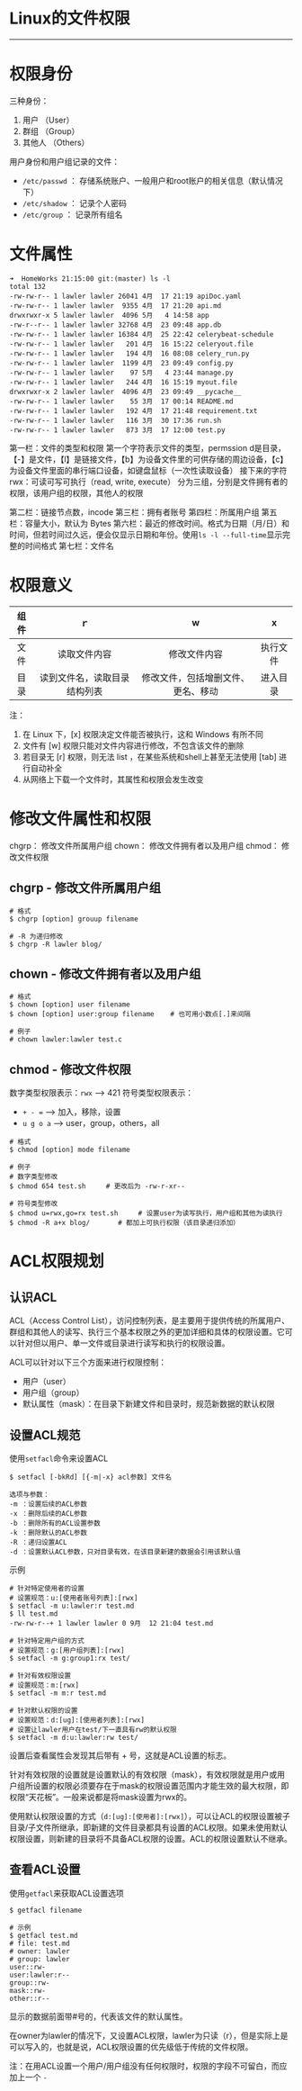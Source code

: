 # Linux的文件权限

___

# 权限身份

三种身份：
1. 用户 （User）
2. 群组 （Group）
3. 其他人 （Others）

用户身份和用户组记录的文件：

+ `/etc/passwd` ： 存储系统账户、一般用户和root账户的相关信息（默认情况下）
+ `/etc/shadow` ： 记录个人密码
+ `/etc/group` ： 记录所有组名

# 文件属性
```shell
➜  HomeWorks 21:15:00 git:(master) ls -l
total 132
-rw-rw-r-- 1 lawler lawler 26041 4月  17 21:19 apiDoc.yaml
-rw-rw-r-- 1 lawler lawler  9355 4月  17 21:20 api.md
drwxrwxr-x 5 lawler lawler  4096 5月   4 14:58 app
-rw-r--r-- 1 lawler lawler 32768 4月  23 09:48 app.db
-rw-rw-r-- 1 lawler lawler 16384 4月  25 22:42 celerybeat-schedule
-rw-rw-r-- 1 lawler lawler   201 4月  16 15:22 celeryout.file
-rw-rw-r-- 1 lawler lawler   194 4月  16 08:08 celery_run.py
-rw-rw-r-- 1 lawler lawler  1199 4月  23 09:49 config.py
-rw-rw-r-- 1 lawler lawler    97 5月   4 23:44 manage.py
-rw-rw-r-- 1 lawler lawler   244 4月  16 15:19 myout.file
drwxrwxr-x 2 lawler lawler  4096 4月  23 09:49 __pycache__
-rw-rw-r-- 1 lawler lawler    55 3月  17 00:14 README.md
-rw-rw-r-- 1 lawler lawler   192 4月  17 21:48 requirement.txt
-rw-rw-r-- 1 lawler lawler   116 3月  30 17:36 run.sh
-rw-rw-r-- 1 lawler lawler   873 3月  17 12:00 test.py
```
第一栏：文件的类型和权限
第一个字符表示文件的类型，permssion
d是目录，【-】是文件，【l】是链接文件，【b】为设备文件里的可供存储的周边设备，【c】为设备文件里面的串行端口设备，如键盘鼠标（一次性读取设备）
接下来的字符
rwx：可读可写可执行（read, write, execute）
分为三组，分别是文件拥有者的权限，该用户组的权限，其他人的权限

第二栏：链接节点数，incode
第三栏：拥有者账号
第四栏：所属用户组
第五栏：容量大小，默认为 Bytes
第六栏：最近的修改时间。格式为日期（月/日）和时间，但若时间过久远，便会仅显示日期和年份。使用`ls -l --full-time`显示完整的时间格式
第七栏：文件名

# 权限意义
| 组件 | ｒ | w | x |
| :---: | :---: | :---: | :---: |
| 文件 | 读取文件内容 | 修改文件内容 | 执行文件 |
| 目录 | 读到文件名，读取目录结构列表 | 修改文件，包括增删文件、更名、移动 | 进入目录 |
注：
1. 在 Linux 下，[x] 权限决定文件能否被执行，这和 Windows 有所不同
2. 文件有 [w] 权限只能对文件内容进行修改，不包含该文件的删除
3. 若目录无 [r] 权限，则无法 list ，在某些系统和shell上甚至无法使用 [tab] 进行自动补全
4. 从网络上下载一个文件时，其属性和权限会发生改变

# 修改文件属性和权限
chgrp： 修改文件所属用户组
chown： 修改文件拥有者以及用户组
chmod： 修改文件权限

## chgrp - 修改文件所属用户组

```shell
# 格式
$ chgrp [option] grouup filename

# -R 为递归修改
$ chgrp -R lawler blog/
```
## chown - 修改文件拥有者以及用户组

```shell
# 格式
$ chown [option] user filename
$ chown [option] user:group filename    # 也可用小数点[.]来间隔

# 例子
# chown lawler:lawler test.c
```
## chmod - 修改文件权限
数字类型权限表示：`rwx` --> 421
符号类型权限表示：

+ `+ - =` --> 加入，移除，设置
+ `u g o a` --> user，group，others，all

```shell
# 格式
$ chmod [option] mode filename

# 例子
# 数字类型修改
$ chmod 654 test.sh     # 更改后为 -rw-r-xr--

# 符号类型修改
$ chmod u=rwx,go=rx test.sh     # 设置user为读写执行，用户组和其他为读执行
$ chmod -R a+x blog/       # 都加上可执行权限（该目录递归添加）
```



# ACL权限规划

## 认识ACL

ACL（Access Control List），访问控制列表，是主要用于提供传统的所属用户、群组和其他人的读写、执行三个基本权限之外的更加详细和具体的权限设置。它可以针对但以用户、单一文件或目录进行读写和执行的权限设置。

ACL可以针对以下三个方面来进行权限控制：

+   用户（user）
+   用户组（group）
+   默认属性（mask）：在目录下新建文件和目录时，规范新数据的默认权限



## 设置ACL规范

使用`setfacl`命令来设置ACL

```shell
$ setfacl [-bkRd] [{-m|-x} acl参数] 文件名

选项与参数：
-m ：设置后续的ACL参数
-x ：删除后续的ACL参数
-b ：删除所有的ACL设置参数
-k ：删除默认的ACL参数
-R ：递归设置ACL
-d ：设置默认ACL参数，只对目录有效，在该目录新建的数据会引用该默认值
```

示例

```shell
# 针对特定使用者的设置
# 设置规范：u:[使用者账号列表]:[rwx]
$ setfacl -m u:lawler:r test.md
$ ll test.md 
-rw-rw-r--+ 1 lawler lawler 0 9月  12 21:04 test.md

# 针对特定用户组的方式
# 设置规范：g:[用户组列表]:[rwx]
$ setfacl -m g:group1:rx test/

# 针对有效权限设置
# 设置规范：m:[rwx]
$ setfacl -m m:r test.md

# 针对默认权限的设置
# 设置规范：d:[ug]:[使用者列表]:[rwx]
# 设置让lawler用户在test/下一直具有rw的默认权限
$ setfacl -m d:u:lawler:rw test/
```

设置后查看属性会发现其后带有 + 号，这就是ACL设置的标志。

针对有效权限的设置就是设置默认的有效权限（mask），有效权限就是用户或用户组所设置的权限必须要存在于mask的权限设置范围内才能生效的最大权限，即权限“天花板”。一般来说都是将mask设置为rwx的。

使用默认权限设置的方式（`d:[ug]:[使用者]:[rwx]`），可以让ACL的权限设置被子目录/子文件所继承，即新建的文件目录都具有设置的ACL权限。如果未使用默认权限设置，则新建的目录将不具备ACL权限的设置。ACL的权限设置默认不继承。



## 查看ACL设置

使用`getfacl`来获取ACL设置选项

```shell
$ getfacl filename

# 示例
$ getfacl test.md 
# file: test.md
# owner: lawler
# group: lawler
user::rw-
user:lawler:r--
group::rw-
mask::rw-
other::r--
```

显示的数据前面带#号的，代表该文件的默认属性。

在owner为lawler的情况下，又设置ACL权限，lawler为只读（r），但是实际上是可以写入的，也就是说，ACL权限设置的优先级低于传统的文件权限。

注：在用ACL设置一个用户/用户组没有任何权限时，权限的字段不可留白，而应加上一个 `-`

